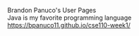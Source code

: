 Brandon Panuco's User Pages<br>
Java is my favorite programming language<br>
https://bpanuco11.github.io/cse110-week1/
